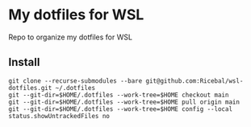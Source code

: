 # My dotfiles for WSL
Repo to organize my dotfiles for WSL

## Install
```
git clone --recurse-submodules --bare git@github.com:Ricebal/wsl-dotfiles.git ~/.dotfiles
git --git-dir=$HOME/.dotfiles --work-tree=$HOME checkout main
git --git-dir=$HOME/.dotfiles --work-tree=$HOME pull origin main
git --git-dir=$HOME/.dotfiles --work-tree=$HOME config --local status.showUntrackedFiles no
```
